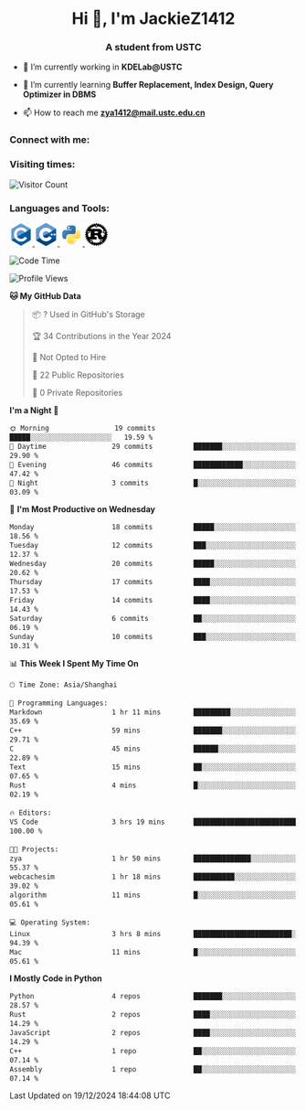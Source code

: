 <h1 align="center">Hi 👋, I'm JackieZ1412</h1>
<h3 align="center">A student from USTC</h3>

- 🔭 I’m currently working in **KDELab@USTC**

- 🌱 I’m currently learning **Buffer Replacement, Index Design, Query Optimizer in DBMS**

- 📫 How to reach me **zya1412@mail.ustc.edu.cn**

<h3 align="left">Connect with me:</h3>
<p align="left">
</p>

<h3 align="left">Visiting times:</h3>
<p align="left">
</p>

![Visitor Count](https://profile-counter.glitch.me/Christmas/count.svg)

<h3 align="left">Languages and Tools:</h3>
<p align="left"> <a href="https://www.cprogramming.com/" target="_blank" rel="noreferrer"> <img src="https://raw.githubusercontent.com/devicons/devicon/master/icons/c/c-original.svg" alt="c" width="40" height="40"/> </a> <a href="https://www.w3schools.com/cpp/" target="_blank" rel="noreferrer"> <img src="https://raw.githubusercontent.com/devicons/devicon/master/icons/cplusplus/cplusplus-original.svg" alt="cplusplus" width="40" height="40"/> </a> <a href="https://www.python.org" target="_blank" rel="noreferrer"> <img src="https://raw.githubusercontent.com/devicons/devicon/master/icons/python/python-original.svg" alt="python" width="40" height="40"/> </a> <a href="https://www.rust-lang.org" target="_blank" rel="noreferrer"> <img src="https://raw.githubusercontent.com/devicons/devicon/master/icons/rust/rust-plain.svg" alt="rust" width="40" height="40"/> </a> </p>



<!--START_SECTION:waka-->
![Code Time](http://img.shields.io/badge/Code%20Time-1%2C012%20hrs%2042%20mins-blue)

![Profile Views](http://img.shields.io/badge/Profile%20Views-0-blue)

**🐱 My GitHub Data** 

> 📦 ? Used in GitHub's Storage 
 > 
> 🏆 34 Contributions in the Year 2024
 > 
> 🚫 Not Opted to Hire
 > 
> 📜 22 Public Repositories 
 > 
> 🔑 0 Private Repositories 
 > 
**I'm a Night 🦉** 

```text
🌞 Morning                19 commits          █████░░░░░░░░░░░░░░░░░░░░   19.59 % 
🌆 Daytime                29 commits          ███████░░░░░░░░░░░░░░░░░░   29.90 % 
🌃 Evening                46 commits          ████████████░░░░░░░░░░░░░   47.42 % 
🌙 Night                  3 commits           █░░░░░░░░░░░░░░░░░░░░░░░░   03.09 % 
```
📅 **I'm Most Productive on Wednesday** 

```text
Monday                   18 commits          █████░░░░░░░░░░░░░░░░░░░░   18.56 % 
Tuesday                  12 commits          ███░░░░░░░░░░░░░░░░░░░░░░   12.37 % 
Wednesday                20 commits          █████░░░░░░░░░░░░░░░░░░░░   20.62 % 
Thursday                 17 commits          ████░░░░░░░░░░░░░░░░░░░░░   17.53 % 
Friday                   14 commits          ████░░░░░░░░░░░░░░░░░░░░░   14.43 % 
Saturday                 6 commits           ██░░░░░░░░░░░░░░░░░░░░░░░   06.19 % 
Sunday                   10 commits          ███░░░░░░░░░░░░░░░░░░░░░░   10.31 % 
```


📊 **This Week I Spent My Time On** 

```text
🕑︎ Time Zone: Asia/Shanghai

💬 Programming Languages: 
Markdown                 1 hr 11 mins        █████████░░░░░░░░░░░░░░░░   35.69 % 
C++                      59 mins             ███████░░░░░░░░░░░░░░░░░░   29.71 % 
C                        45 mins             ██████░░░░░░░░░░░░░░░░░░░   22.89 % 
Text                     15 mins             ██░░░░░░░░░░░░░░░░░░░░░░░   07.65 % 
Rust                     4 mins              █░░░░░░░░░░░░░░░░░░░░░░░░   02.19 % 

🔥 Editors: 
VS Code                  3 hrs 19 mins       █████████████████████████   100.00 % 

🐱‍💻 Projects: 
zya                      1 hr 50 mins        ██████████████░░░░░░░░░░░   55.37 % 
webcachesim              1 hr 18 mins        ██████████░░░░░░░░░░░░░░░   39.02 % 
algorithm                11 mins             █░░░░░░░░░░░░░░░░░░░░░░░░   05.61 % 

💻 Operating System: 
Linux                    3 hrs 8 mins        ████████████████████████░   94.39 % 
Mac                      11 mins             █░░░░░░░░░░░░░░░░░░░░░░░░   05.61 % 
```

**I Mostly Code in Python** 

```text
Python                   4 repos             ███████░░░░░░░░░░░░░░░░░░   28.57 % 
Rust                     2 repos             ████░░░░░░░░░░░░░░░░░░░░░   14.29 % 
JavaScript               2 repos             ████░░░░░░░░░░░░░░░░░░░░░   14.29 % 
C++                      1 repo              ██░░░░░░░░░░░░░░░░░░░░░░░   07.14 % 
Assembly                 1 repo              ██░░░░░░░░░░░░░░░░░░░░░░░   07.14 % 
```




 Last Updated on 19/12/2024 18:44:08 UTC
<!--END_SECTION:waka-->
